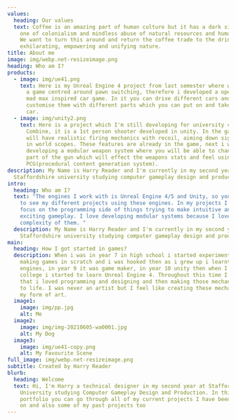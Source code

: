 ```yaml
---
values:
  heading: Our values
  text: Coffee is an amazing part of human culture but it has a dark side too –
    one of colonialism and mindless abuse of natural resources and human lives.
    We want to turn this around and return the coffee trade to the drink’s
    exhilarating, empowering and unifying nature.
title: About me
image: img/webp.net-resizeimage.png
heading: Who am I?
products:
  - image: img/ue41.png
    text: Here is my Unreal Engine 4 project from last semester where we had to make
      a game centred around pawn switching, therefore i developed a open world
      mad max inspired car game. In it you can drive different cars and
      customise them with different parts which you can put on and take off the
      car.
  - image: img/unity2.png
    text: Here is a project which I'm still developing for university called
      Combine, it is a 1st person shooter developed in unity. In the game you
      will have realistic firing mechanics with recoil, aiming down sights and
      in world scopes. These features are already in the game, next i will be
      developing a modular weapon system where you will be able to change every
      part of the gun which will effect the weapons stats and feel using a
      PCG(procedural content generation system).
description: My Name is Harry Reader and I'm currently in my second year at
  Staffordshire university studying computer gameplay design and production
intro:
  heading: Who am I?
  text: "The engines I work with is Unreal Engine 4/5 and Unity, so you can expect
    to see my different projects using these engines. In my projects I mainly
    focus on the programming side of things trying to make intuitive and
    exciting gameplay. I love developing modular systems because I love the
    complexity of them. "
  description: My Name is Harry Reader and I'm currently in my second year at
    Staffordshire university studying computer gameplay design and production
main:
  heading: How I got started in games?
  description: When i was in year 7 in high school i started experiments with
    making games in scratch and i was hooked then as i grew up i learnt more
    engines, in year 9 it was game maker, in year 10 unity then when I went to
    college i started to learn Unreal Engine 4. Throughout this time I learnt
    that i loved programming and designing and then making those mechanics come
    to life. I was never an artist but I feel like creating these mechanics was
    my form of art.
  image1:
    image: img/pp.jpg
    alt: Me
  image2:
    image: img/img-20210605-wa0001.jpg
    alt: My Dog
  image3:
    image: img/ue41-copy.png
    alt: My Favourite Scene
full_image: img/webp.net-resizeimage.png
subtitle: Created by Harry Reader
blurb:
  heading: Welcome
  text: Hi, I'm Harry a technical designer in my second year at Staffordshire
    University studying Computer Gameplay Design and Production. In this
    portfolio you can go through all of my current projects I have been working
    on and also some of my past projects too
---
```

